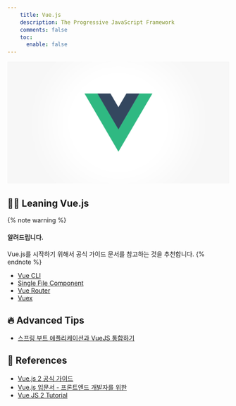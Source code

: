```yaml
---
    title: Vue.js
    description: The Progressive JavaScript Framework
    comments: false
    toc:
      enable: false
---
```


![](/images/logo/vuejs.png#compact)

## 👨‍💻 Leaning Vue.js
{% note warning %}
#### 알려드립니다.
Vue.js를 시작하기 위해서 공식 가이드 문서를 참고하는 것을 추천합니다.
{% endnote %}

- [Vue CLI](tutorial/vue-cli)  
- [Single File Component](tutorial/vue-sfc)  
- [Vue Router](tutorial/vue-router)  
- [Vuex](tutorial/vuex)  

## 🔥 Advanced Tips
- [스프링 부트 애플리케이션과 VueJS 통합하기](spring-boot-application-with-vuejs)

## 🔖 References
- [Vue.js 2 공식 가이드](https://kr.vuejs.org/v2/guide/index.html)
- [Vue.js 입문서 - 프론트엔드 개발자를 위한](https://joshua1988.github.io/web-development/vuejs/vuejs-tutorial-for-beginner/)
- [Vue JS 2 Tutorial](https://www.youtube.com/watch?v=5LYrN_cAJoA&list=PL4cUxeGkcC9gQcYgjhBoeQH7wiAyZNrYa)
